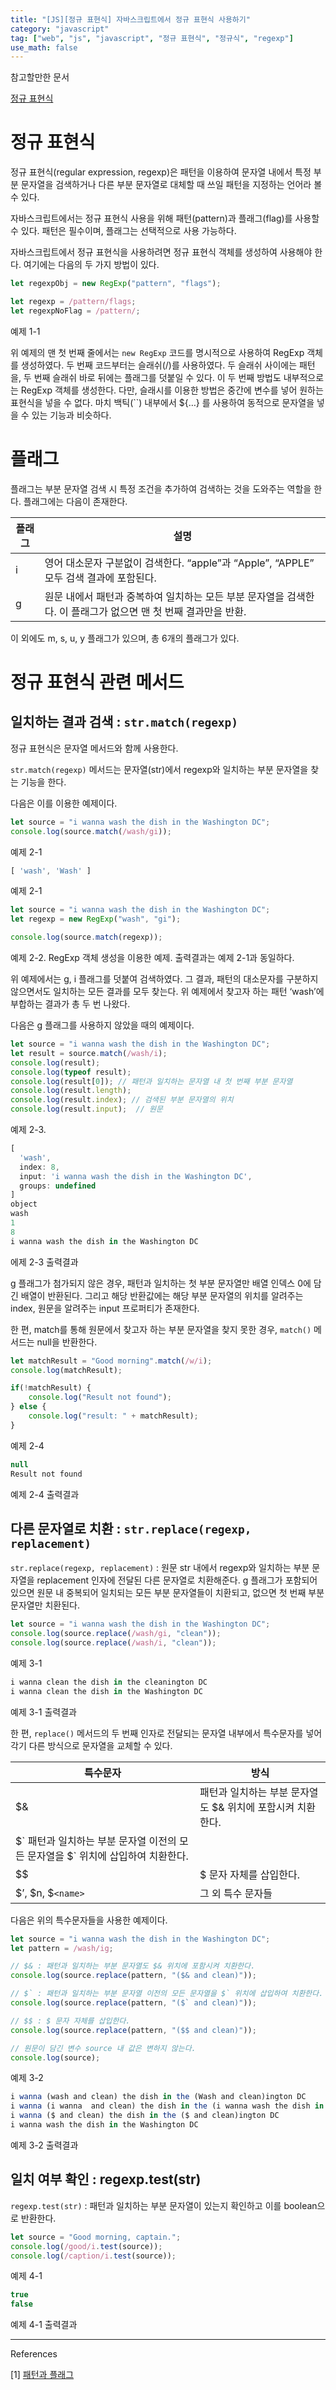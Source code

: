 ```yaml
---
title: "[JS][정규 표현식] 자바스크립트에서 정규 표현식 사용하기"
category: "javascript"
tag: ["web", "js", "javascript", "정규 표현식", "정규식", "regexp"]
use_math: false
---
```


참고할만한 문서

[정규 표현식](/python/regexp/) 

# 정규 표현식

정규 표현식(regular expression, regexp)은 패턴을 이용하여 문자열 내에서 특정 부분 문자열을 검색하거나 다른 부분 문자열로 대체할 때 쓰일 패턴을 지정하는 언어라 볼 수 있다. 

자바스크립트에서는 정규 표현식 사용을 위해 패턴(pattern)과 플래그(flag)를 사용할 수 있다. 패턴은 필수이며, 플래그는 선택적으로 사용 가능하다. 

자바스크립트에서 정규 표현식을 사용하려면 정규 표현식 객체를 생성하여 사용해야 한다. 여기에는 다음의 두 가지 방법이 있다. 

```jsx
let regexpObj = new RegExp("pattern", "flags");

let regexp = /pattern/flags; 
let regexpNoFlag = /pattern/;
```

예제 1-1

위 예제의 맨 첫 번째 줄에서는 `new RegExp` 코드를 명시적으로 사용하여 RegExp 객체를 생성하였다. 두 번째 코드부터는 슬래쉬(/)를 사용하였다. 두 슬래쉬 사이에는 패턴을, 두 번째 슬래쉬 바로 뒤에는 플래그를 덧붙일 수 있다. 이 두 번째 방법도 내부적으로는 RegExp 객체를 생성한다. 다만, 슬래시를 이용한 방법은 중간에 변수를 넣어 원하는 표현식을 넣을 수 없다. 마치 백틱(``) 내부에서 ${…} 를 사용하여 동적으로 문자열을 넣을 수 있는 기능과 비슷하다. 

# 플래그

플래그는 부분 문자열 검색 시 특정 조건을 추가하여 검색하는 것을 도와주는 역할을 한다. 플래그에는 다음이 존재한다. 

| 플래그 | 설명 |
| --- | --- |
| i | 영어 대소문자 구분없이 검색한다. “apple”과 “Apple”, “APPLE” 모두 검색 결과에 포함된다. |
| g | 원문 내에서 패턴과 중복하여 일치하는 모든 부분 문자열을 검색한다. 이 플래그가 없으면 맨 첫 번째 결과만을 반환. |

이 외에도 m, s, u, y 플래그가 있으며, 총 6개의 플래그가 있다. 

# 정규 표현식 관련 메서드

## 일치하는 결과 검색 : `str.match(regexp)`

정규 표현식은 문자열 메서드와 함께 사용한다. 

`str.match(regexp)` 메서드는 문자열(str)에서 regexp와 일치하는 부분 문자열을 찾는 기능을 한다. 

다음은 이를 이용한 예제이다.

```jsx
let source = "i wanna wash the dish in the Washington DC";
console.log(source.match(/wash/gi));
```

예제 2-1

```jsx
[ 'wash', 'Wash' ]
```

예제 2-1

```jsx
let source = "i wanna wash the dish in the Washington DC";
let regexp = new RegExp("wash", "gi");

console.log(source.match(regexp));
```

예제 2-2. RegExp 객체 생성을 이용한 예제. 출력결과는 예제 2-1과 동일하다.

위 예제에서는 g, i 플래그를 덧붙여 검색하였다. 그 결과, 패턴의 대소문자를 구분하지 않으면서도 일치하는 모든 결과를 모두 찾는다. 위 예제에서 찾고자 하는 패턴 ‘wash’에 부합하는 결과가 총 두 번 나왔다. 

다음은 g 플래그를 사용하지 않았을 때의 예제이다.

```jsx
let source = "i wanna wash the dish in the Washington DC";
let result = source.match(/wash/i);
console.log(result);
console.log(typeof result);
console.log(result[0]); // 패턴과 일치하는 문자열 내 첫 번째 부분 문자열
console.log(result.length);
console.log(result.index); // 검색된 부분 문자열의 위치
console.log(result.input);  // 원문
```

예제 2-3.

```jsx
[
  'wash',
  index: 8,
  input: 'i wanna wash the dish in the Washington DC',
  groups: undefined
]
object
wash
1
8
i wanna wash the dish in the Washington DC
```

에제 2-3 출력결과

g 플래그가 첨가되지 않은 경우, 패턴과 일치하는 첫 부분 문자열만 배열 인덱스 0에 담긴 배열이 반환된다. 그리고 해당 반환값에는 해당 부분 문자열의 위치를 알려주는 index, 원문을 알려주는 input 프로퍼티가 존재한다. 

한 편, match를 통해 원문에서 찾고자 하는 부분 문자열을 찾지 못한 경우, `match()` 메서드는 null을 반환한다.

```jsx
let matchResult = "Good morning".match(/w/i);
console.log(matchResult);

if(!matchResult) {
    console.log("Result not found");
} else {
    console.log("result: " + matchResult);
}
```

예제 2-4

```jsx
null
Result not found
```

예제 2-4 출력결과

## 다른 문자열로 치환 : `str.replace(regexp, replacement)`

`str.replace(regexp, replacement)` : 원문 str 내에서 regexp와 일치하는 부분 문자열을 replacement 인자에 전달된 다른 문자열로 치환해준다. g 플래그가 포함되어 있으면 원문 내 중복되어 일치되는 모든 부분 문자열들이 치환되고, 없으면 첫 번째 부분 문자열만 치환된다. 

```jsx
let source = "i wanna wash the dish in the Washington DC";
console.log(source.replace(/wash/gi, "clean"));
console.log(source.replace(/wash/i, "clean"));
```

예제 3-1

```jsx
i wanna clean the dish in the cleanington DC
i wanna clean the dish in the Washington DC
```

예제 3-1 출력결과

한 편, `replace()` 메서드의 두 번째 인자로 전달되는 문자열 내부에서 특수문자를 넣어 각기 다른 방식으로 문자열을 교체할 수 있다. 

| 특수문자 | 방식 |
| --- | --- |
| $& | 패턴과 일치하는 부분 문자열도 $& 위치에 포함시켜 치환한다. |
| $\`  패턴과 일치하는 부분 문자열 이전의 모든 문자열을 $\` 위치에 삽입하여 치환한다. |
| $$ | $ 문자 자체를 삽입한다.  |
| \$’, \$n, $`<name>` | 그 외 특수 문자들 |

다음은 위의 특수문자들을 사용한 예제이다.

```jsx
let source = "i wanna wash the dish in the Washington DC";
let pattern = /wash/ig;

// $& : 패턴과 일치하는 부분 문자열도 $& 위치에 포함시켜 치환한다. 
console.log(source.replace(pattern, "($& and clean)"));

// $` : 패턴과 일치하는 부분 문자열 이전의 모든 문자열을 $` 위치에 삽입하여 치환한다.
console.log(source.replace(pattern, "($` and clean)"));

// $$ : $ 문자 자체를 삽입한다. 
console.log(source.replace(pattern, "($$ and clean)"));

// 원문이 담긴 변수 source 내 값은 변하지 않는다.
console.log(source);
```

예제 3-2

```jsx
i wanna (wash and clean) the dish in the (Wash and clean)ington DC
i wanna (i wanna  and clean) the dish in the (i wanna wash the dish in the  and clean)ington DC
i wanna ($ and clean) the dish in the ($ and clean)ington DC
i wanna wash the dish in the Washington DC
```

예제 3-2 출력결과

## 일치 여부 확인 : regexp.test(str)

`regexp.test(str)` : 패턴과 일치하는 부분 문자열이 있는지 확인하고 이를 boolean으로 반환한다. 

```jsx
let source = "Good morning, captain.";
console.log(/good/i.test(source));
console.log(/caption/i.test(source));
```

예제 4-1

```jsx
true
false
```

예제 4-1 출력결과

---

References

[1] [패턴과 플래그](https://ko.javascript.info/regexp-introduction)